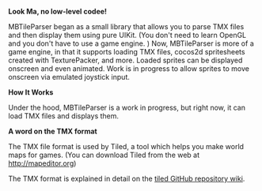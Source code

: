 **Look Ma, no low-level codee!**

MBTileParser began as a small library that allows you to parse TMX files and then display them  using pure UIKit. (You don't need to learn OpenGL and you don't have to use a game engine. ) Now, MBTileParser is more of a game engine, in that it supports loading TMX files, cocos2d spritesheets created with TexturePacker, and more. Loaded sprites can be displayed onscreen and even animated. Work is in progress to allow sprites to move onscreen via emulated joystick input.

**How It Works**

Under the hood, MBTileParser is a work in progress, but right now, it can load TMX files and displays them.

**A word on the TMX format**

The TMX file format is used by Tiled, a tool which helps you make world maps for games. (You can download Tiled from the web at http://mapeditor.org)

The TMX format is explained in detail on the [tiled GitHub repository wiki](https://github.com/bjorn/tiled/wiki/TMX-Map-Format).
